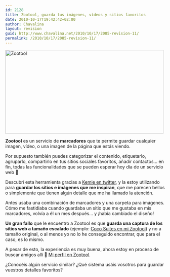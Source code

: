 ```yaml
---
id: 2128
title: Zootool, guarda tus imágenes, vídeos y sitios favoritos
date: 2010-10-17T19:42:42+02:00
author: Chavalina
layout: revision
guid: http://www.chavalina.net/2010/10/17/2085-revision-11/
permalink: /2010/10/17/2085-revision-11/
---
```

[<img class="aligncenter size-large wp-image-2086" title="Zootool" src="http://www.chavalina.net/imagenes/2010/10/Zootool_1287334465404-500x264.png" alt="Zootool" width="500" height="264" srcset="http://www.chavalina.net/imagenes/2010/10/Zootool_1287334465404-500x264.png 500w, http://www.chavalina.net/imagenes/2010/10/Zootool_1287334465404-300x158.png 300w, http://www.chavalina.net/imagenes/2010/10/Zootool_1287334465404.png 786w" sizes="(max-width: 500px) 100vw, 500px" />](http://zootool.com)

**Zootool** es un servicio de **marcadores** que te permite guardar cualquier imagen, vídeo, o una imagen de la página que estás viendo.

Por supuesto también puedes categorizar el contenido, etiquetarlo, agruparlo, compartirlo en tus sitios sociales favoritos, añadir contactos&#8230; en fin, todas las funcionalidades que se pueden esperar hoy día de un servicio web 🙂

Descubrí esta herramienta gracias a [Kemie en twitter](http://twitter.com/kemie/statuses/25033713156), y la estoy utilizando para **guardar los sitios e imágenes que me inspiran**, que me parecen bellos o simplemente que tienen algún detalle que me ha llamado la atención.

Antes usaba una combinación de marcadores y una carpeta para imágenes. Cómo me fastidiaba cuando guardaba un sitio que me gustaba en mis marcadores, volvía a él un mes después&#8230; y ¡había cambiado el diseño!

**Un gran fallo** que le encuentro a Zootool es que **guarda una captura de los sitios web a tamaño escalado** (ejemplo: [Coco Suites en mi Zootool](http://zootool.com/watch/47h)) y no a tamaño original, o al menos yo no lo he conseguido encontrar, que para el caso, es lo mismo.

A pesar de esto, la experiencia es muy buena, ahora estoy en proceso de buscar amigos allí 🙂 <a href="http://zootool.com/user/chavalina/" target="_blank">Mi perfil en Zootool</a>.

¿Conocéis algún servicio similar? ¿Qué sistema usáis vosotros para guardar vuestros detalles favoritos?